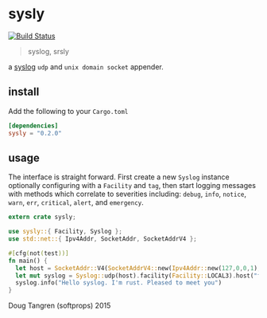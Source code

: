 # sysly

[![Build Status](https://travis-ci.org/softprops/sysly.svg?branch=master)](https://travis-ci.org/softprops/sysly)

> syslog, srsly

a [syslog](https://tools.ietf.org/html/rfc5424) `udp` and `unix domain socket` appender.

## install

Add the following to your `Cargo.toml`

```toml
[dependencies]
sysly = "0.2.0"
```

## usage

The interface is straight forward. First create a new `Syslog` instance optionally configuring with a
`Facility` and `tag`, then start logging messages with methods which correlate to severities including: 
`debug`, `info`, `notice`, `warn`, `err`, `critical`, `alert`, and `emergency`.

```rust
extern crate sysly;

use sysly::{ Facility, Syslog };
use std::net::{ Ipv4Addr, SocketAddr, SocketAddrV4 };

#[cfg(not(test))]
fn main() {
  let host = SocketAddr::V4(SocketAddrV4::new(Ipv4Addr::new(127,0,0,1), 514));
  let mut syslog = Syslog::udp(host).facility(Facility::LOCAL3).host("foo.local").app("test");
  syslog.info("Hello syslog. I'm rust. Pleased to meet you")
}
```

Doug Tangren (softprops) 2015
